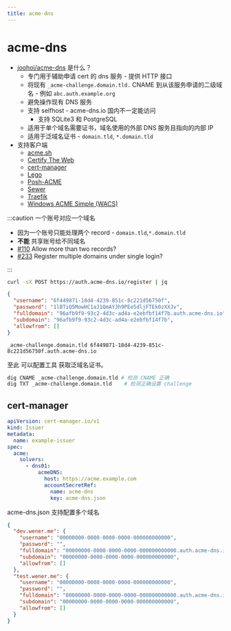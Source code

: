 ```yaml
---
title: acme-dns
---
```


# acme-dns

- [joohoi/acme-dns](https://github.com/joohoi/acme-dns) 是什么？
  - 专门用于辅助申请 cert 的 dns 服务 - 提供 HTTP 接口
  - 将现有 `_acme-challenge.domain.tld.` CNAME 到从该服务申请的二级域名 - 例如 `abc.auth.example.org`
  - 避免操作现有 DNS 服务
  - 支持 selfhost - acme-dns.io 国内不一定能访问
    - 支持 SQLite3 和 PostgreSQL
  - 适用于单个域名需要证书，域名使用的外部 DNS 服务且指向的内部 IP
  - 适用于泛域名证书 - `domain.tld`, `*.domain.tld`
- 支持客户端
  - [acme.sh](https://github.com/Neilpang/acme.sh)
  - [Certify The Web](https://github.com/webprofusion/certify)
  - [cert-manager](https://github.com/jetstack/cert-manager)
  - [Lego](https://github.com/xenolf/lego)
  - [Posh-ACME](https://github.com/rmbolger/Posh-ACME)
  - [Sewer](https://github.com/komuw/sewer)
  - [Traefik](https://github.com/containous/traefik)
  - [Windows ACME Simple (WACS)](https://www.win-acme.com)

:::caution 一个账号对应一个域名

- 因为一个账号只能处理两个 record - `domain.tld`,`*.domain.tld`
- **不能** 共享账号给不同域名
- [#110](https://github.com/joohoi/acme-dns/issues/110) Allow more than two records?
- [#233](https://github.com/joohoi/acme-dns/issues/233) Register multiple domains under single login?

:::

```bash title="注册生成账号"
curl -sX POST https://auth.acme-dns.io/register | jq
```

```json
{
  "username": "6f449871-18d4-4239-851c-8c221d56750f",
  "password": "1lBTiQ5MowHC1aJ1QmAYJh9PEe5dljFTEk0zXXJv",
  "fulldomain": "96afb9f9-93c2-4d3c-ad4a-e2ebfbf14f7b.auth.acme-dns.io",
  "subdomain": "96afb9f9-93c2-4d3c-ad4a-e2ebfbf14f7b",
  "allowfrom": []
}
```

```pre title="添加域名映射"
_acme-challenge.domain.tld 6f449871-18d4-4239-851c-8c221d56750f.auth.acme-dns.io
```

至此 可以配置工具 获取泛域名证书。

```bash
dig CNAME _acme-challenge.domain.tld # 检测 CNAME 正确
dig TXT _acme-challenge.domain.tld    # 检测正确设置 challenge
```

## cert-manager

```yaml
apiVersion: cert-manager.io/v1
kind: Issuer
metadata:
  name: example-issuer
spec:
  acme:
    solvers:
      - dns01:
          acmeDNS:
            host: https://acme.example.com
            accountSecretRef:
              name: acme-dns
              key: acme-dns.json
```

acme-dns.json 支持配置多个域名

```json title="acme-dns.json"
{
  "dev.wener.me": {
    "username": "00000000-0000-0000-0000-000000000000",
    "password": "",
    "fulldomain": "00000000-0000-0000-0000-000000000000.auth.acme-dns.io",
    "subdomain": "00000000-0000-0000-0000-000000000000",
    "allowfrom": []
  },
  "test.wener.me": {
    "username": "00000000-0000-0000-0000-000000000000",
    "password": "",
    "fulldomain": "00000000-0000-0000-0000-000000000000.auth.acme-dns.io",
    "subdomain": "00000000-0000-0000-0000-000000000000",
    "allowfrom": []
  }
}
```

